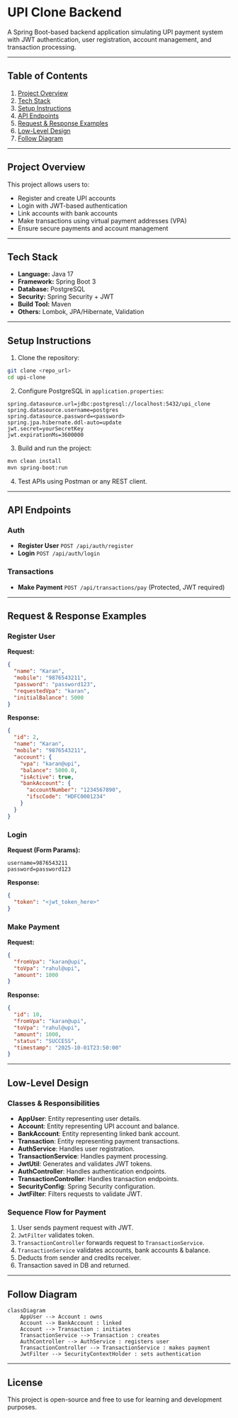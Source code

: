 # UPI Clone Backend

A Spring Boot-based backend application simulating UPI payment system with JWT authentication, user registration, account management, and transaction processing.

---

## Table of Contents

1. [Project Overview](#project-overview)
2. [Tech Stack](#tech-stack)
3. [Setup Instructions](#setup-instructions)
4. [API Endpoints](#api-endpoints)
5. [Request & Response Examples](#request--response-examples)
6. [Low-Level Design](#low-level-design)
7. [Follow Diagram](#follow-diagram)

---

## Project Overview

This project allows users to:

* Register and create UPI accounts
* Login with JWT-based authentication
* Link accounts with bank accounts
* Make transactions using virtual payment addresses (VPA)
* Ensure secure payments and account management

---

## Tech Stack

* **Language:** Java 17
* **Framework:** Spring Boot 3
* **Database:** PostgreSQL
* **Security:** Spring Security + JWT
* **Build Tool:** Maven
* **Others:** Lombok, JPA/Hibernate, Validation

---

## Setup Instructions

1. Clone the repository:

```bash
git clone <repo_url>
cd upi-clone
```

2. Configure PostgreSQL in `application.properties`:

```properties
spring.datasource.url=jdbc:postgresql://localhost:5432/upi_clone
spring.datasource.username=postgres
spring.datasource.password=<password>
spring.jpa.hibernate.ddl-auto=update
jwt.secret=yourSecretKey
jwt.expirationMs=3600000
```

3. Build and run the project:

```bash
mvn clean install
mvn spring-boot:run
```

4. Test APIs using Postman or any REST client.

---

## API Endpoints

### Auth

* **Register User**
  `POST /api/auth/register`
* **Login**
  `POST /api/auth/login`

### Transactions

* **Make Payment**
  `POST /api/transactions/pay`  (Protected, JWT required)

---

## Request & Response Examples

### Register User

**Request:**

```json
{
  "name": "Karan",
  "mobile": "9876543211",
  "password": "password123",
  "requestedVpa": "karan",
  "initialBalance": 5000
}
```

**Response:**

```json
{
  "id": 2,
  "name": "Karan",
  "mobile": "9876543211",
  "account": {
    "vpa": "karan@upi",
    "balance": 5000.0,
    "isActive": true,
    "bankAccount": {
      "accountNumber": "1234567890",
      "ifscCode": "HDFC0001234"
    }
  }
}
```

### Login

**Request (Form Params):**

```
username=9876543211
password=password123
```

**Response:**

```json
{
  "token": "<jwt_token_here>"
}
```

### Make Payment

**Request:**

```json
{
  "fromVpa": "karan@upi",
  "toVpa": "rahul@upi",
  "amount": 1000
}
```

**Response:**

```json
{
  "id": 10,
  "fromVpa": "karan@upi",
  "toVpa": "rahul@upi",
  "amount": 1000,
  "status": "SUCCESS",
  "timestamp": "2025-10-01T23:50:00"
}
```

---

## Low-Level Design

### Classes & Responsibilities

* **AppUser**: Entity representing user details.
* **Account**: Entity representing UPI account and balance.
* **BankAccount**: Entity representing linked bank account.
* **Transaction**: Entity representing payment transactions.
* **AuthService**: Handles user registration.
* **TransactionService**: Handles payment processing.
* **JwtUtil**: Generates and validates JWT tokens.
* **AuthController**: Handles authentication endpoints.
* **TransactionController**: Handles transaction endpoints.
* **SecurityConfig**: Spring Security configuration.
* **JwtFilter**: Filters requests to validate JWT.

### Sequence Flow for Payment

1. User sends payment request with JWT.
2. `JwtFilter` validates token.
3. `TransactionController` forwards request to `TransactionService`.
4. `TransactionService` validates accounts, bank accounts & balance.
5. Deducts from sender and credits receiver.
6. Transaction saved in DB and returned.

---

## Follow Diagram

```mermaid
classDiagram
    AppUser --> Account : owns
    Account --> BankAccount : linked
    Account --> Transaction : initiates
    TransactionService --> Transaction : creates
    AuthController --> AuthService : registers user
    TransactionController --> TransactionService : makes payment
    JwtFilter --> SecurityContextHolder : sets authentication
```

---

## License

This project is open-source and free to use for learning and development purposes.
